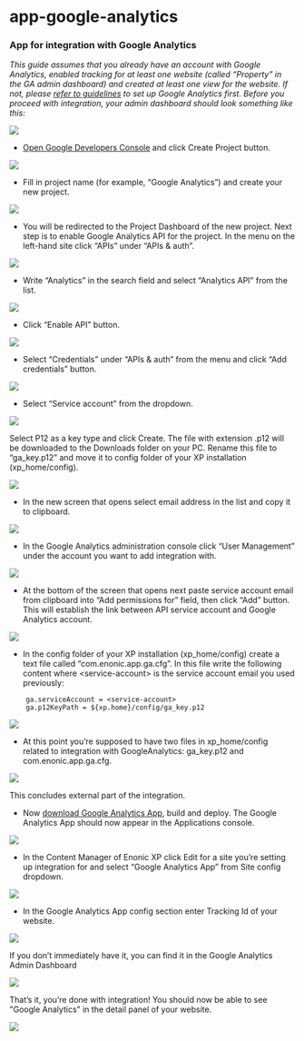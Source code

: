 # app-google-analytics
### App for integration with Google Analytics

*This guide assumes that you already have an account with Google Analytics, enabled tracking for at least one website (called “Property” in the GA admin dashboard) and created at least one view for the website. If not, please [refer to guidelines](https://www.google.com/analytics/) to set up Google Analytics first. Before you proceed with integration, your admin dashboard should look something like this:*

![](src/main/resources/images/ga_00.png)

* [Open Google Developers Console](https://console.developers.google.com/project) and click Create Project button.

![](src/main/resources/images/ga_01.png)

* Fill in project name (for example, “Google Analytics”) and create your new project.

![](src/main/resources/images/ga_02.png)

* You will be redirected to the Project Dashboard of the new project. Next step is to enable Google Analytics API for the project. In the menu on the left-hand site click “APIs” under “APIs & auth”.

![](src/main/resources/images/ga_03.png)

* Write “Analytics” in the search field and select “Analytics API” from the list.

![](src/main/resources/images/ga_04.png)

* Click “Enable API” button.

![](src/main/resources/images/ga_05.png)

* Select “Credentials” under “APIs & auth” from the menu and click “Add credentials” button.

![](src/main/resources/images/ga_06.png)

* Select “Service account” from the dropdown.

![](src/main/resources/images/ga_07.png)

Select P12 as a key type and click Create. The file with extension .p12 will be downloaded to the Downloads folder on your PC. Rename this file to “ga_key.p12” and move it to config folder of your XP installation (xp_home/config).

![](src/main/resources/images/ga_08.png)

* In the new screen that opens select email address in the list and copy it to clipboard.

![](src/main/resources/images/ga_09.png)

* In the Google Analytics administration console click “User Management” under the account you want to add integration with.

![](src/main/resources/images/ga_10.png)

* At the bottom of the screen that opens next paste service account email from clipboard into “Add permissions for” field, then click “Add” button. This will establish the link between API service account and Google Analytics account.

![](src/main/resources/images/ga_11.png)

* In the config folder of your XP installation (xp_home/config) create a text file called “com.enonic.app.ga.cfg”. In this file write the following content where \<service-account\> is the service account email you used previously:
```
    ga.serviceAccount = <service-account>
    ga.p12KeyPath = ${xp.home}/config/ga_key.p12
```

![](src/main/resources/images/ga_12.png)

* At this point you’re supposed to have two files in xp_home/config related to integration with GoogleAnalytics: ga_key.p12 and com.enonic.app.ga.cfg.

![](src/main/resources/images/ga_12_2.png)

This concludes external part of the integration.

* Now [download Google Analytics App](https://github.com/enonic/app-google-analytics.git), build and deploy. The Google Analytics App should now appear in the Applications console.

![](src/main/resources/images/ga_13.png)

* In the Content Manager of Enonic XP click Edit for a site you’re setting up integration for and select “Google Analytics App” from Site config dropdown.

![](src/main/resources/images/ga_14.png)

* In the Google Analytics App config section enter Tracking Id of your website.

![](src/main/resources/images/ga_15.png)

If you don’t immediately have it, you can find it in the Google Analytics Admin Dashboard

![](src/main/resources/images/ga_15_2.png)

That’s it, you’re done with integration!
You should now be able to see "Google Analytics" in the detail panel of your website.

![](src/main/resources/images/ga_15_3.png)
